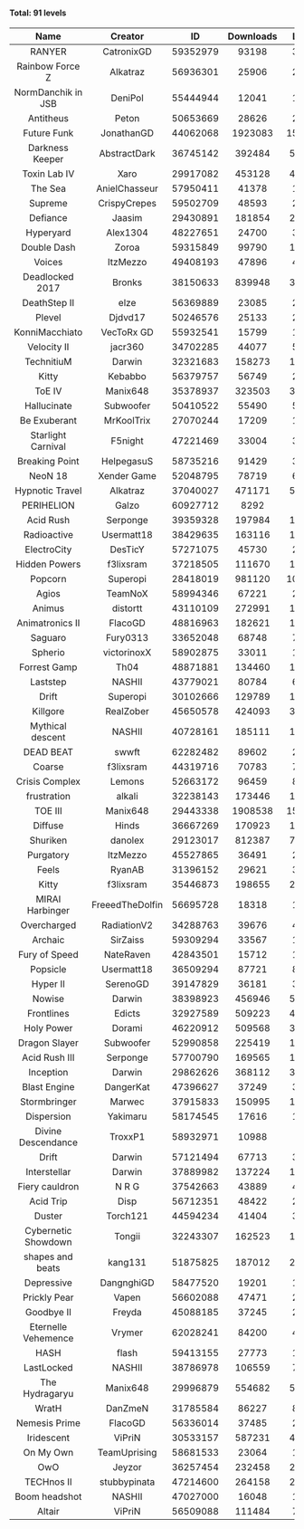 #### Total: 91 levels

| Name | Creator | ID | Downloads | Likes |
|:---:|:---:|:---:|:---:|:---:|
| RANYER | CatronixGD | 59352979 | 93198 | 3674
| Rainbow Force Z | Alkatraz | 56936301 | 25906 | 2360
| NormDanchik in JSB | DeniPol | 55444944 | 12041 | 1101
| Antitheus | Peton | 50653669 | 28626 | 2791
| Future Funk | JonathanGD | 44062068 | 1923083 | 153595
| Darkness Keeper | AbstractDark | 36745142 | 392484 | 54585
| Toxin Lab IV | Xaro | 29917082 | 453128 | 43945
| The Sea | AnielChasseur | 57950411 | 41378 | 1880
| Supreme | CrispyCrepes | 59502709 | 48593 | 2465
| Defiance | Jaasim | 29430891 | 181854 | 23385
| Hyperyard | Alex1304 | 48227651 | 24700 | 3138
| Double Dash | Zoroa | 59315849 | 99790 | 11030
| Voices | ItzMezzo | 49408193 | 47896 | 4891
| Deadlocked 2017 | Bronks | 38150633 | 839948 | 38224
| DeathStep II | elze | 56369889 | 23085 | 2399
| Plevel | Djdvd17 | 50246576 | 25133 | 2843
| KonniMacchiato | VecToRx GD | 55932541 | 15799 | 1089
| Velocity II | jacr360 | 34702285 | 44077 | 5288
| TechnitiuM | Darwin | 32321683 | 158273 | 13935
| Kitty | Kebabbo | 56379757 | 56749 | 2666
| ToE IV  | Manix648 | 35378937 | 323503 | 31992
| Hallucinate | Subwoofer | 50410522 | 55490 | 5630
| Be Exuberant | MrKoolTrix | 27070244 | 17209 | 1309
| Starlight Carnival | F5night | 47221469 | 33004 | 3829
| Breaking Point | HelpegasuS | 58735216 | 91429 | 3514
| NeoN 18 | Xender Game | 52048795 | 78719 | 6725
| Hypnotic Travel | Alkatraz | 37040027 | 471171 | 58112
| PERIHELION | Galzo | 60927712 | 8292 | 688
| Acid Rush | Serponge | 39359328 | 197984 | 18276
| Radioactive | Usermatt18 | 38429635 | 163116 | 15386
| ElectroCity | DesTicY | 57271075 | 45730 | 2229
| Hidden Powers | f3lixsram | 37218505 | 111670 | 10636
| Popcorn | Superopi | 28418019 | 981120 | 102559
| Agios | TeamNoX | 58994346 | 67221 | 2222
| Animus | distortt | 43110109 | 272991 | 19324
| Animatronics II | FlacoGD | 48816963 | 182621 | 16435
| Saguaro | Fury0313 | 33652048 | 68748 | 7423
| Spherio | victorinoxX | 58902875 | 33011 | 1984
| Forrest Gamp | Th04 | 48871881 | 134460 | 10935
| Laststep | NASHII | 43779021 | 80784 | 6560
| Drift | Superopi | 30102666 | 129789 | 14213
| Killgore | RealZober | 45650578 | 424093 | 31285
| Mythical descent | NASHII | 40728161 | 185111 | 10028
| DEAD BEAT | swwft | 62282482 | 89602 | 2848
| Coarse | f3lixsram | 44319716 | 70783 | 7480
| Crisis Complex | Lemons | 52663172 | 96459 | 8570
| frustration | alkali | 32238143 | 173446 | 18574
| TOE III | Manix648 | 29443338 | 1908538 | 155385
| Diffuse | Hinds | 36667269 | 170923 | 17628
| Shuriken | danolex | 29123017 | 812387 | 78445
| Purgatory | ItzMezzo | 45527865 | 36491 | 2295
| Feels | RyanAB | 31396152 | 29621 | 3745
| Kitty | f3lixsram | 35446873 | 198655 | 23692
| MIRAI Harbinger | FreeedTheDolfin | 56695728 | 18318 | 1042
| Overcharged | RadiationV2 | 34288763 | 39676 | 4551
| Archaic | SirZaiss | 59309294 | 33567 | 1693
| Fury of Speed | NateRaven | 42843501 | 15712 | 1736
| Popsicle | Usermatt18 | 36509294 | 87721 | 8847
| Hyper II | SerenoGD | 39147829 | 36181 | 3566
| Nowise | Darwin | 38398923 | 456946 | 57351
| Frontlines | Edicts | 32927589 | 509223 | 42619
| Holy Power | Dorami | 46220912 | 509568 | 34243
| Dragon Slayer | Subwoofer | 52990858 | 225419 | 17638
| Acid Rush III | Serponge | 57700790 | 169565 | 14012
| Inception | Darwin | 29862626 | 368112 | 34389
| Blast Engine | DangerKat | 47396627 | 37249 | 3834
| Stormbringer | Marwec | 37915833 | 150995 | 14652
| Dispersion | Yakimaru | 58174545 | 17616 | 1011
| Divine Descendance | TroxxP1 | 58932971 | 10988 | 856
| Drift | Darwin | 57121494 | 67713 | 3827
| Interstellar | Darwin | 37889982 | 137224 | 17311
| Fiery cauldron | N R G | 37542663 | 43889 | 4699
| Acid Trip | Disp | 56712351 | 48422 | 2953
| Duster | Torch121 | 44594234 | 41404 | 3921
| Cybernetic Showdown  | Tongii | 32243307 | 162523 | 17260
| shapes and beats | kang131 | 51875825 | 187012 | 21515
| Depressive | DangnghiGD | 58477520 | 19201 | 1383
| Prickly Pear | Vapen | 56602088 | 47471 | 2637
| Goodbye II | Freyda | 45088185 | 37245 | 2766
| Eternelle Vehemence | Vrymer | 62028241 | 84200 | 4771
| HASH | flash | 59413155 | 27773 | 1562
| LastLocked | NASHII | 38786978 | 106559 | 7604
| The Hydragaryu | Manix648 | 29996879 | 554682 | 50711
| WratH | DanZmeN | 31785584 | 86227 | 8078
| Nemesis Prime | FlacoGD | 56336014 | 37485 | 2081
| Iridescent | ViPriN | 30533157 | 587231 | 48874
| On My Own | TeamUprising | 58681533 | 23064 | 1844
| OwO | Jeyzor | 36257454 | 232458 | 22643
| TECHnos II | stubbypinata | 47214600 | 264158 | 20618
| Boom headshot | NASHII | 47027000 | 16048 | 1213
| Altair | ViPriN | 56509088 | 111484 | 7330
